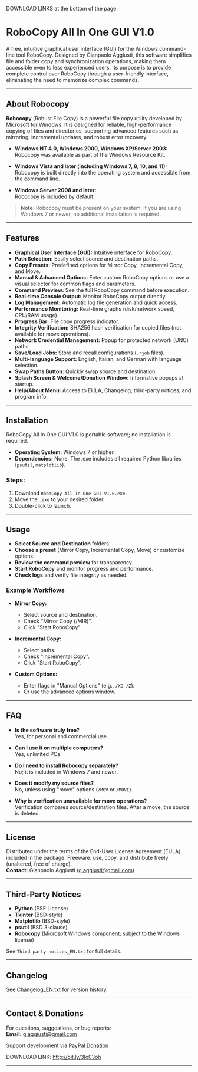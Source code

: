 DOWNLOAD LINKS at the bottom of the page.

# RoboCopy All In One GUI V1.0

A free, intuitive graphical user interface (GUI) for the Windows command-line tool RoboCopy. Designed by Gianpaolo Aggiusti, this software simplifies file and folder copy and synchronization operations, making them accessible even to less experienced users. Its purpose is to provide complete control over RoboCopy through a user-friendly interface, eliminating the need to memorize complex commands.

---

## About Robocopy

**Robocopy** (Robust File Copy) is a powerful file copy utility developed by Microsoft for Windows. It is designed for reliable, high-performance copying of files and directories, supporting advanced features such as mirroring, incremental updates, and robust error recovery.

- **Windows NT 4.0, Windows 2000, Windows XP/Server 2003:**  
  Robocopy was available as part of the Windows Resource Kit.

- **Windows Vista and later (including Windows 7, 8, 10, and 11):**  
  Robocopy is built directly into the operating system and accessible from the command line.

- **Windows Server 2008 and later:**  
  Robocopy is included by default.

> **Note:** Robocopy must be present on your system. If you are using Windows 7 or newer, no additional installation is required.

---

## Features

- **Graphical User Interface (GUI):** Intuitive interface for RoboCopy.
- **Path Selection:** Easily select source and destination paths.
- **Copy Presets:** Predefined options for Mirror Copy, Incremental Copy, and Move.
- **Manual & Advanced Options:** Enter custom RoboCopy options or use a visual selector for common flags and parameters.
- **Command Preview:** See the full RoboCopy command before execution.
- **Real-time Console Output:** Monitor RoboCopy output directly.
- **Log Management:** Automatic log file generation and quick access.
- **Performance Monitoring:** Real-time graphs (disk/network speed, CPU/RAM usage).
- **Progress Bar:** File copy progress indicator.
- **Integrity Verification:** SHA256 hash verification for copied files (not available for move operations).
- **Network Credential Management:** Popup for protected network (UNC) paths.
- **Save/Load Jobs:** Store and recall configurations (`.rjob` files).
- **Multi-language Support:** English, Italian, and German with language selection.
- **Swap Paths Button:** Quickly swap source and destination.
- **Splash Screen & Welcome/Donation Window:** Informative popups at startup.
- **Help/About Menu:** Access to EULA, Changelog, third-party notices, and program info.

---

## Installation

RoboCopy All In One GUI V1.0 is portable software; no installation is required.

- **Operating System:** Windows 7 or higher.
- **Dependencies:** None. The .exe includes all required Python libraries (`psutil`, `matplotlib`).

### Steps:

1. Download `RoboCopy All In One GUI V1.0.exe`.
2. Move the `.exe` to your desired folder.
3. Double-click to launch.

---

## Usage

- **Select Source and Destination** folders.
- **Choose a preset** (Mirror Copy, Incremental Copy, Move) or customize options.
- **Review the command preview** for transparency.
- **Start RoboCopy** and monitor progress and performance.
- **Check logs** and verify file integrity as needed.

### Example Workflows

- **Mirror Copy:**  
  - Select source and destination.
  - Check "Mirror Copy (/MIR)".
  - Click "Start RoboCopy".

- **Incremental Copy:**  
  - Select paths.
  - Check "Incremental Copy".
  - Click "Start RoboCopy".

- **Custom Options:**  
  - Enter flags in "Manual Options" (e.g., `/XO /Z`).
  - Or use the advanced options window.

---

## FAQ

- **Is the software truly free?**  
  Yes, for personal and commercial use.

- **Can I use it on multiple computers?**  
  Yes, unlimited PCs.

- **Do I need to install Robocopy separately?**  
  No; it is included in Windows 7 and newer.

- **Does it modify my source files?**  
  No, unless using "move" options (`/MOV` or `/MOVE`).

- **Why is verification unavailable for move operations?**  
  Verification compares source/destination files. After a move, the source is deleted.

---

## License

Distributed under the terms of the End-User License Agreement (EULA) included in the package. Freeware: use, copy, and distribute freely (unaltered, free of charge).  
**Contact:** Gianpaolo Aggiusti ([g.aggiusti@gmail.com](mailto:g.aggiusti@gmail.com))

---

## Third-Party Notices

- **Python** (PSF License)
- **Tkinter** (BSD-style)
- **Matplotlib** (BSD-style)
- **psutil** (BSD 3-clause)
- **Robocopy** (Microsoft Windows component; subject to the Windows license)

See `Third party notices_EN.txt` for full details.

---

## Changelog

See [Changelog_EN.txt](./Changelog_EN.txt) for version history.

---

## Contact & Donations

For questions, suggestions, or bug reports:  
**Email:** [g.aggiusti@gmail.com](mailto:g.aggiusti@gmail.com)

Support development via [PayPal Donation](https://www.paypal.com/cgi-bin/webscr?cmd=_donations&business=g.aggiusti@gmail.com&item_name=Donation+for+RobocopyGUI)

DOWNLOAD LINK: http://bit.ly/3Io03oh

---
